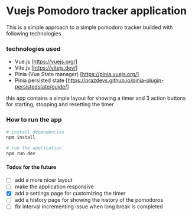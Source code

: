 # Vuejs Pomodoro tracker application

This is a simple approach to a simple pomodoro tracker builded with following technologies

### technologies used

- Vue.js [https://vuejs.org/]
- Vite.js [https://vitejs.dev/]
- Pinia (Vue State manager) [https://pinia.vuejs.org/]
- Pinia persisted state [https://prazdevs.github.io/pinia-plugin-persistedstate/guide/]

this app contains a simple layout for showing a timer and 3 action buttons for starting, stopping and resetting the timer

### How to run the app
```bash
# install dependencies
npm install

# run the application
npm run dev
```

#### Todos for the future
- [ ] add a more nicer layout
- [ ] make the application responsive
- [x] add a settings page for customizing the timer
- [ ] add a history page for showing the history of the pomodoros
- [ ] fix interval incrementing issue when long break is completed
